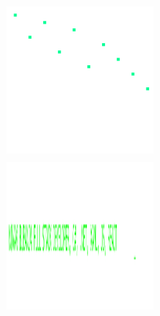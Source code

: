 <!-- Profile Banner -->
<!-- <p align="center">
  <img src="./assets/animation1.svg" width="300" height="300" alt="Pixel Animation 1" />
</p>
<p align="center">
  <img src="./assets/animation2.svg" width="300" height="300" alt="Pixel Animation 2" /> -->
</p>
<p align="center">
  <img src="./assets/animation3.svg" width="300" height="300" alt="Pixel Animation 3" />
</p>
<p align="center">
  <img src="./assets/animation6obr.svg" width="300" height="300" alt="Pixel Animation 3" />
</p>
<!-- <p align="center">
  <img src="./assets/animation4.svg" width="300" height="300" alt="Pixel Animation 4" />
</p>
 -->
<!-- <img src="https://readme-typing-svg.demolab.com?lines=.+..+..+...;.+...+...+..+...+...+....+...+.....+....+....+......+...+....+.+..+.....+.+.+..+.+...&center=true&width=380&height=45" /> -->

<!-- <p align="center">
  🚀 Full-stack Developer | ❤️ JavaScript & C# | 🌍 Based in Sweden
</p>

---

### 🛠 Tech Stack

- ⚙️ Backend: C#, ASP.NET Core, EF Core, SQL
- 🖥 Frontend: React, JavaScript, MUI, Vite
- 🐳 DevOps: Docker, GitHub Actions
- 🧪 Testing: xUnit, FluentAssertions, Integration Tests

---
 -->
